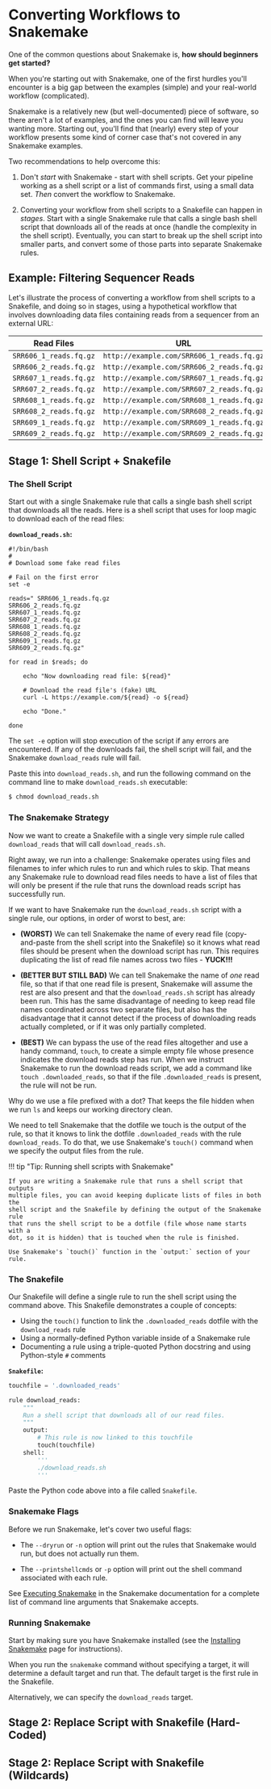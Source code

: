 # Converting Workflows to Snakemake

One of the common questions about Snakemake is, **how should beginners get
started?**

When you're starting out with Snakemake, one of the first hurdles you'll
encounter is a big gap between the examples (simple) and your real-world
workflow (complicated).

Snakemake is a relatively new (but well-documented) piece of software, so there
aren't a lot of examples, and the ones you can find will leave you wanting more.
Starting out, you'll find that (nearly) every step of your workflow presents
some kind of corner case that's not covered in any Snakemake examples.

Two recommendations to help overcome this:

1. Don't _start_ with Snakemake - start with shell scripts. Get your pipeline
   working as a shell script or a list of commands first, using a small data set.
   _Then_ convert the workflow to Snakemake.

2. Converting your workflow from shell scripts to a Snakefile can happen in
   _stages_. Start with a single Snakemake rule that calls a single bash shell
   script that downloads all of the reads at once (handle the complexity in the
   shell script).  Eventually, you can start to break up the shell script into
   smaller parts, and convert some of those parts into separate Snakemake rules.


## Example: Filtering Sequencer Reads

Let's illustrate the process of converting a workflow from shell scripts to a
Snakefile, and doing so in stages, using a hypothetical workflow that involves
downloading data files containing reads from a sequencer from an external URL:

| Read Files | URL   |
|------------|-------|
| `SRR606_1_reads.fq.gz` | `http://example.com/SRR606_1_reads.fq.gz` | 
| `SRR606_2_reads.fq.gz` | `http://example.com/SRR606_2_reads.fq.gz` |
| `SRR607_1_reads.fq.gz` | `http://example.com/SRR607_1_reads.fq.gz` |
| `SRR607_2_reads.fq.gz` | `http://example.com/SRR607_2_reads.fq.gz` |
| `SRR608_1_reads.fq.gz` | `http://example.com/SRR608_1_reads.fq.gz` |
| `SRR608_2_reads.fq.gz` | `http://example.com/SRR608_2_reads.fq.gz` |
| `SRR609_1_reads.fq.gz` | `http://example.com/SRR609_1_reads.fq.gz` |
| `SRR609_2_reads.fq.gz` | `http://example.com/SRR609_2_reads.fq.gz` |


## Stage 1: Shell Script + Snakefile

### The Shell Script

Start out with a single Snakemake rule that calls a single bash shell script
that downloads all the reads. Here is a shell script that uses for loop magic
to download each of the read files:

**`download_reads.sh`:**

```
#!/bin/bash
# 
# Download some fake read files

# Fail on the first error
set -e

reads=" SRR606_1_reads.fq.gz
SRR606_2_reads.fq.gz
SRR607_1_reads.fq.gz
SRR607_2_reads.fq.gz
SRR608_1_reads.fq.gz
SRR608_2_reads.fq.gz
SRR609_1_reads.fq.gz
SRR609_2_reads.fq.gz"

for read in $reads; do

    echo "Now downloading read file: ${read}"
    
    # Download the read file's (fake) URL
    curl -L https://example.com/${read} -o ${read}

    echo "Done."

done
```

The `set -e` option will stop execution of the script if any errors are
encountered. If any of the downloads fail, the shell script will fail, and 
the Snakemake `download_reads` rule will fail.

Paste this into `download_reads.sh`, and run the following command on
the command line to make `download_reads.sh` executable:

```bash
$ chmod download_reads.sh
```

### The Snakemake Strategy

Now we want to create a Snakefile with a single very simple rule called
`download_reads` that will call `download_reads.sh`. 

Right away, we run into a challenge: Snakemake operates using files and
filenames to infer which rules to run and which rules to skip.  That means any
Snakemake rule to download read files needs to have a list of files that will
only be present if the rule that runs the download reads script has successfully
run.

If we want to have Snakemake run the `download_reads.sh` script with a single
rule, our options, in order of worst to best, are:

* **(WORST)** We can tell Snakemake the name of every read file (copy-and-paste from the
  shell script into the Snakefile) so it knows what read files should be
  present when the download script has run. This requires duplicating the 
  list of read file names across two files - **YUCK!!!**
  
* **(BETTER BUT STILL BAD)** We can tell Snakemake the name of _one_ read file, so
  that if that one read file is present, Snakemake will assume the rest are also
  present and that the `download_reads.sh` script has already been run. This has
  the same disadvantage of needing to keep read file names coordinated across
  two separate files, but also has the disadvantage that it cannot detect if the
  process of downloading reads actually completed, or if it was only partially
  completed. 

* **(BEST)** We can bypass the use of the read files altogether and use a handy
  command, `touch`, to create a simple empty file whose presence indicates the
  download reads step has run. When we instruct Snakemake to run the download
  reads script, we add a command like `touch .downloaded_reads`, so that if the
  file `.downloaded_reads` is present, the rule will not be run.

Why do we use a file prefixed with a dot? That keeps the file hidden when we run `ls`
and keeps our working directory clean. 

We need to tell Snakemake that the dotfile we touch is the output of the rule,
so that it knows to link the dotfile `.downloaded_reads` with the rule
`download_reads`. To do that, we use Snakemake's `touch()` command when we
specify the output files from the rule.

!!! tip "Tip: Running shell scripts with Snakemake"
    
    If you are writing a Snakemake rule that runs a shell script that outputs
    multiple files, you can avoid keeping duplicate lists of files in both the
    shell script and the Snakefile by defining the output of the Snakemake rule
    that runs the shell script to be a dotfile (file whose name starts with a
    dot, so it is hidden) that is touched when the rule is finished.
    
    Use Snakemake's `touch()` function in the `output:` section of your rule.


### The Snakefile

Our Snakefile will define a single rule to run the shell script using
the command above. This Snakefile demonstrates a couple of concepts:

* Using the `touch()` function to link the `.downloaded_reads` dotfile with
  the `download_reads` rule
* Using a normally-defined Python variable inside of a Snakemake rule
* Documenting a rule using a triple-quoted Python docstring and using
  Python-style `#` comments

**`Snakefile`:**

```python
touchfile = '.downloaded_reads'

rule download_reads:
    """
    Run a shell script that downloads all of our read files.
    """
    output:
        # This rule is now linked to this touchfile
        touch(touchfile)
    shell:
        '''
        ./download_reads.sh
        '''
```

Paste the Python code above into a file called `Snakefile`.



### Snakemake Flags

Before we run Snakemake, let's cover two useful flags:

* The `--dryrun` or `-n` option will print out the rules that Snakemake would
  run, but does not actually run them.

* The `--printshellcmds` or `-p` option will print out the shell command
  associated with each rule.

See [Executing
Snakemake](https://snakemake.readthedocs.io/en/stable/executable.html#all-options)
in the Snakemake documentation for a complete list of command line
arguments that Snakemake accepts.


### Running Snakemake

Start by making sure you have Snakemake installed (see the [Installing
Snakemake](installing.md) page for instructions).

When you run the `snakemake` command without specifying a target, it 
will determine a default target and run that. The default target is the
first rule in the Snakefile.

Alternatively, we can specify the `download_reads` target.










## Stage 2: Replace Script with Snakefile (Hard-Coded)




## Stage 2: Replace Script with Snakefile (Wildcards)


